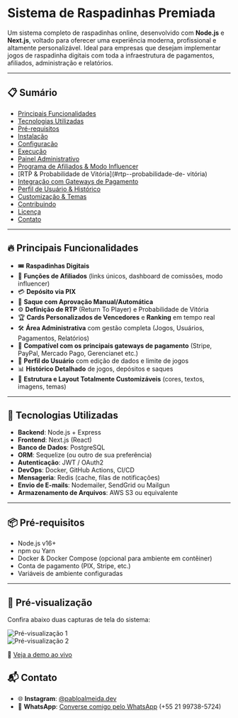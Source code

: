 # Sistema de Raspadinhas Premiada

Um sistema completo de raspadinhas online, desenvolvido com **Node.js** e **Next.js**, voltado para oferecer uma experiência moderna, profissional e altamente personalizável. Ideal para empresas que desejam implementar jogos de raspadinha digitais com toda a infraestrutura de pagamentos, afiliados, administração e relatórios.

---

## 📋 Sumário

- [Principais Funcionalidades](#principais-funcionalidades)  
- [Tecnologias Utilizadas](#tecnologias-utilizadas)  
- [Pré-requisitos](#pré-requisitos)  
- [Instalação](#instalação)  
- [Configuração](#configuração)  
- [Execução](#execução)  
- [Painel Administrativo](#painel-administrativo)  
- [Programa de Afiliados & Modo Influencer](#programa-de-afiliados--modo-influencer)  
- [RTP & Probabilidade de Vitória](#rtp--probabilidade-de- vitória)  
- [Integração com Gateways de Pagamento](#integração-com-gateways-de-pagamento)  
- [Perfil de Usuário & Histórico](#perfil-de-usuário--histórico)  
- [Customização & Temas](#customização--temas)  
- [Contribuindo](#contribuindo)  
- [Licença](#licença)  
- [Contato](#contato)  

---

## 🔥 Principais Funcionalidades

- 🎟️ **Raspadinhas Digitais**  
- 👥 **Funções de Afiliados** (links únicos, dashboard de comissões, modo influencer)  
- 💳 **Depósito via PIX**  
- 🏦 **Saque com Aprovação Manual/Automática**  
- ⚙️ **Definição de RTP** (Return To Player) e Probabilidade de Vitória  
- 🏆 **Cards Personalizados de Vencedores** e **Ranking** em tempo real  
- 🛠️ **Área Administrativa** com gestão completa (Jogos, Usuários, Pagamentos, Relatórios)  
- 🔌 **Compatível com os principais gateways de pagamento** (Stripe, PayPal, Mercado Pago, Gerencianet etc.)  
- 👤 **Perfil do Usuário** com edição de dados e limite de jogos  
- 📊 **Histórico Detalhado** de jogos, depósitos e saques  
- 🎨 **Estrutura e Layout Totalmente Customizáveis** (cores, textos, imagens, temas)

---

## 🚀 Tecnologias Utilizadas

- **Backend**: Node.js + Express  
- **Frontend**: Next.js (React)  
- **Banco de Dados**: PostgreSQL  
- **ORM**: Sequelize (ou outro de sua preferência)  
- **Autenticação**: JWT / OAuth2  
- **DevOps**: Docker, GitHub Actions, CI/CD  
- **Mensageria**: Redis (cache, filas de notificações)  
- **Envio de E-mails**: Nodemailer, SendGrid ou Mailgun  
- **Armazenamento de Arquivos**: AWS S3 ou equivalente  

---

## 📦 Pré-requisitos

- Node.js v16+  
- npm ou Yarn  
- Docker & Docker Compose (opcional para ambiente em contêiner)  
- Conta de pagamento (PIX, Stripe, etc.)  
- Variáveis de ambiente configuradas  

---

## 👀 Pré-visualização

Confira abaixo duas capturas de tela do sistema:

![Pré-visualização 1](https://i.ibb.co/Qxnc648/image.png)  
![Pré-visualização 2](https://i.ibb.co/hxbyJ9dp/image.png)  

🔗 [Veja a demo ao vivo](https://raspadinhaspremiada.fun/)  

## 📬 Contato

- 🌐 **Instagram**: [@pabloalmeida.dev](https://www.instagram.com/pabloalmeida.dev/)  
- 💬 **WhatsApp**: [Converse comigo pelo WhatsApp](https://wa.me/5521997385724) (+55 21 99738-5724)  
